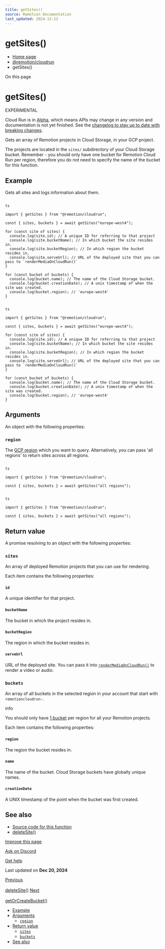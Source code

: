 ```yaml
---
title: getSites()
source: Remotion Documentation
last_updated: 2024-12-22
---
```


# getSites()

- [Home page](/)
- [@remotion/cloudrun](/docs/cloudrun/api)
- getSites()

On this page

# getSites()

EXPERIMENTAL

Cloud Run is in [Alpha](/docs/cloudrun-alpha), which means APIs may change in any version and documentation is not yet finished. See the [changelog to stay up to date with breaking changes](https://remotion.dev/changelog).

Gets an array of Remotion projects in Cloud Storage, in your GCP project.

The projects are located in the `sites/` subdirectory of your Cloud Storage bucket. Remember - you should only have one bucket for Remotion Cloud Run per region, therefore you do not need to specify the name of the bucket for this function.

## Example [​](\#example "Direct link to Example")

Gets all sites and logs information about them.

```

ts

import { getSites } from "@remotion/cloudrun";

const { sites, buckets } = await getSites("europe-west4");

for (const site of sites) {
  console.log(site.id); // A unique ID for referring to that project
  console.log(site.bucketName); // In which bucket the site resides in.
  console.log(site.bucketRegion); // In which region the bucket resides in.
  console.log(site.serveUrl); // URL of the deployed site that you can pass to `renderMediaOnCloudRun()`
}

for (const bucket of buckets) {
  console.log(bucket.name); // The name of the Cloud Storage bucket.
  console.log(bucket.creationDate); // A unix timestamp of when the site was created.
  console.log(bucket.region); // 'europe-west4'
}
```

```

ts

import { getSites } from "@remotion/cloudrun";

const { sites, buckets } = await getSites("europe-west4");

for (const site of sites) {
  console.log(site.id); // A unique ID for referring to that project
  console.log(site.bucketName); // In which bucket the site resides in.
  console.log(site.bucketRegion); // In which region the bucket resides in.
  console.log(site.serveUrl); // URL of the deployed site that you can pass to `renderMediaOnCloudRun()`
}

for (const bucket of buckets) {
  console.log(bucket.name); // The name of the Cloud Storage bucket.
  console.log(bucket.creationDate); // A unix timestamp of when the site was created.
  console.log(bucket.region); // 'europe-west4'
}
```

## Arguments [​](\#arguments "Direct link to Arguments")

An object with the following properties:

### `region` [​](\#region "Direct link to region")

The [GCP region](/docs/cloudrun/region-selection) which you want to query. Alternatively, you can pass 'all regions' to return sites across all regions.

```

ts

import { getSites } from "@remotion/cloudrun";

const { sites, buckets } = await getSites("all regions");
```

```

ts

import { getSites } from "@remotion/cloudrun";

const { sites, buckets } = await getSites("all regions");
```

## Return value [​](\#return-value "Direct link to Return value")

A promise resolving to an object with the following properties:

### `sites` [​](\#sites "Direct link to sites")

An array of deployed Remotion projects that you can use for rendering.

Each item contains the following properties:

#### `id` [​](\#id "Direct link to id")

A unique identifier for that project.

#### `bucketName` [​](\#bucketname "Direct link to bucketname")

The bucket in which the project resides in.

#### `bucketRegion` [​](\#bucketregion "Direct link to bucketregion")

The region in which the bucket resides in.

#### `serveUrl` [​](\#serveurl "Direct link to serveurl")

URL of the deployed site. You can pass it into [`renderMediaOnCloudRun()`](/docs/cloudrun/rendermediaoncloudrun) to render a video or audio.

### `buckets` [​](\#buckets "Direct link to buckets")

An array of all buckets in the selected region in your account that start with `remotioncloudrun-`.

info

You should only have [1 bucket](/docs/cloudrun/multiple-buckets) per region for all your Remotion projects.

Each item contains the following properties:

#### `region` [​](\#region-1 "Direct link to region-1")

The region the bucket resides in.

#### `name` [​](\#name "Direct link to name")

The name of the bucket. Cloud Storage buckets have globally unique names.

#### `creationDate` [​](\#creationdate "Direct link to creationdate")

A UNIX timestamp of the point when the bucket was first created.

## See also [​](\#see-also "Direct link to See also")

- [Source code for this function](https://github.com/remotion-dev/remotion/blob/main/packages/cloudrun/src/api/get-sites.ts)
- [deleteSite()](/docs/cloudrun/deletesite)

[Improve this page](https://github.com/remotion-dev/remotion/edit/main/packages/docs/docs/cloudrun/getsites.mdx)

[Ask on Discord](https://remotion.dev/discord)

[Get help](/docs/get-help)

Last updated on **Dec 20, 2024**

[Previous\
\
deleteSite()](/docs/cloudrun/deletesite) [Next\
\
getOrCreateBucket()](/docs/cloudrun/getorcreatebucket)

- [Example](#example)
- [Arguments](#arguments)
  - [`region`](#region)
- [Return value](#return-value)
  - [`sites`](#sites)
  - [`buckets`](#buckets)
- [See also](#see-also)
